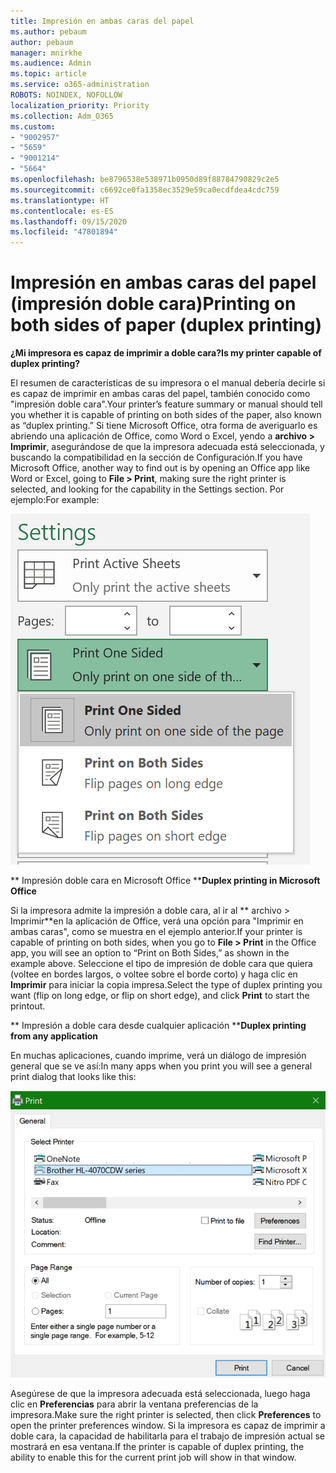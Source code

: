 ```yaml
---
title: Impresión en ambas caras del papel
ms.author: pebaum
author: pebaum
manager: mnirkhe
ms.audience: Admin
ms.topic: article
ms.service: o365-administration
ROBOTS: NOINDEX, NOFOLLOW
localization_priority: Priority
ms.collection: Adm_O365
ms.custom:
- "9002957"
- "5659"
- "9001214"
- "5664"
ms.openlocfilehash: be8796538e538971b0950d89f88784790829c2e5
ms.sourcegitcommit: c6692ce0fa1358ec3529e59ca0ecdfdea4cdc759
ms.translationtype: HT
ms.contentlocale: es-ES
ms.lasthandoff: 09/15/2020
ms.locfileid: "47801894"
---
```

# <a name="printing-on-both-sides-of-paper-duplex-printing"></a><span data-ttu-id="f925b-102">Impresión en ambas caras del papel (impresión doble cara)</span><span class="sxs-lookup"><span data-stu-id="f925b-102">Printing on both sides of paper (duplex printing)</span></span>

<span data-ttu-id="f925b-103">**¿Mi impresora es capaz de imprimir a doble cara?**</span><span class="sxs-lookup"><span data-stu-id="f925b-103">**Is my printer capable of duplex printing?**</span></span>

<span data-ttu-id="f925b-104">El resumen de características de su impresora o el manual debería decirle si es capaz de imprimir en ambas caras del papel, también conocido como "impresión doble cara".</span><span class="sxs-lookup"><span data-stu-id="f925b-104">Your printer’s feature summary or manual should tell you whether it is capable of printing on both sides of the paper, also known as “duplex printing.”</span></span> <span data-ttu-id="f925b-105">Si tiene Microsoft Office, otra forma de averiguarlo es abriendo una aplicación de Office, como Word o Excel, yendo a **archivo > Imprimir**, asegurándose de que la impresora adecuada está seleccionada, y buscando la compatibilidad en la sección de Configuración.</span><span class="sxs-lookup"><span data-stu-id="f925b-105">If you have Microsoft Office, another way to find out is by opening an Office app like Word or Excel, going to **File > Print**, making sure the right printer is selected, and looking for the capability in the Settings section.</span></span> <span data-ttu-id="f925b-106">Por ejemplo:</span><span class="sxs-lookup"><span data-stu-id="f925b-106">For example:</span></span> 

![Configuración de impresora](media/print-settings.png)

<span data-ttu-id="f925b-108">\*\* Impresión doble cara en Microsoft Office \*\*</span><span class="sxs-lookup"><span data-stu-id="f925b-108">**Duplex printing in Microsoft Office**</span></span>

<span data-ttu-id="f925b-109">Si la impresora admite la impresión a doble cara, al ir al \*\* archivo > Imprimir\*\*en la aplicación de Office, verá una opción para "Imprimir en ambas caras", como se muestra en el ejemplo anterior.</span><span class="sxs-lookup"><span data-stu-id="f925b-109">If your printer is capable of printing on both sides, when you go to **File > Print** in the Office app, you will see an option to “Print on Both Sides,” as shown in the example above.</span></span>  <span data-ttu-id="f925b-110">Seleccione el tipo de impresión de doble cara que quiera (voltee en bordes largos, o voltee sobre el borde corto) y haga clic en **Imprimir** para iniciar la copia impresa.</span><span class="sxs-lookup"><span data-stu-id="f925b-110">Select the type of duplex printing you want (flip on long edge, or flip on short edge), and click **Print** to start the printout.</span></span>

<span data-ttu-id="f925b-111">\*\* Impresión a doble cara desde cualquier aplicación \*\*</span><span class="sxs-lookup"><span data-stu-id="f925b-111">**Duplex printing from any application**</span></span>

<span data-ttu-id="f925b-112">En muchas aplicaciones, cuando imprime, verá un diálogo de impresión general que se ve así:</span><span class="sxs-lookup"><span data-stu-id="f925b-112">In many apps when you print you will see a general print dialog that looks like this:</span></span> 

![Cuadro de diálogo Imprimir](media/print-dialog.png)

<span data-ttu-id="f925b-114">Asegúrese de que la impresora adecuada está seleccionada, luego haga clic en **Preferencias** para abrir la ventana preferencias de la impresora.</span><span class="sxs-lookup"><span data-stu-id="f925b-114">Make sure the right printer is selected, then click **Preferences** to open the printer preferences window.</span></span> <span data-ttu-id="f925b-115">Si la impresora es capaz de imprimir a doble cara, la capacidad de habilitarla para el trabajo de impresión actual se mostrará en esa ventana.</span><span class="sxs-lookup"><span data-stu-id="f925b-115">If the printer is capable of duplex printing, the ability to enable this for the current print job will show in that window.</span></span>
